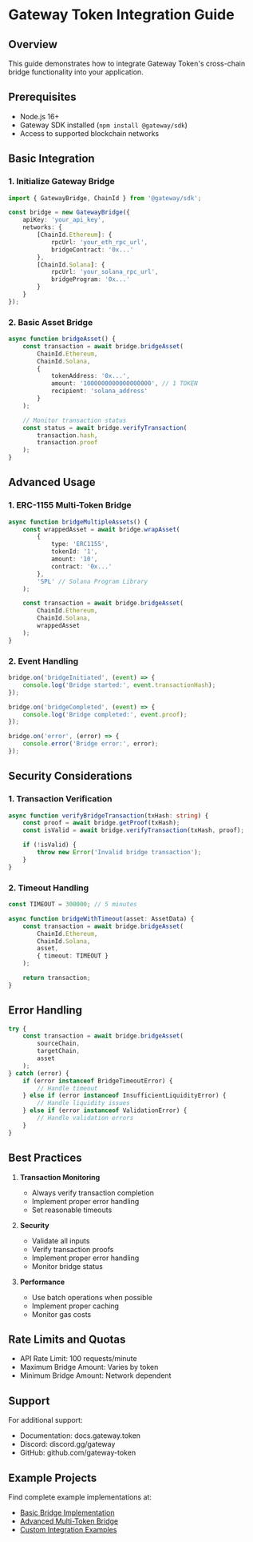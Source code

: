 # Gateway Token Integration Guide

## Overview
This guide demonstrates how to integrate Gateway Token's cross-chain bridge functionality into your application.

## Prerequisites
- Node.js 16+
- Gateway SDK installed (`npm install @gateway/sdk`)
- Access to supported blockchain networks

## Basic Integration

### 1. Initialize Gateway Bridge
```typescript
import { GatewayBridge, ChainId } from '@gateway/sdk';

const bridge = new GatewayBridge({
    apiKey: 'your_api_key',
    networks: {
        [ChainId.Ethereum]: {
            rpcUrl: 'your_eth_rpc_url',
            bridgeContract: '0x...'
        },
        [ChainId.Solana]: {
            rpcUrl: 'your_solana_rpc_url',
            bridgeProgram: '0x...'
        }
    }
});
```

### 2. Basic Asset Bridge
```typescript
async function bridgeAsset() {
    const transaction = await bridge.bridgeAsset(
        ChainId.Ethereum,
        ChainId.Solana,
        {
            tokenAddress: '0x...',
            amount: '1000000000000000000', // 1 TOKEN
            recipient: 'solana_address'
        }
    );

    // Monitor transaction status
    const status = await bridge.verifyTransaction(
        transaction.hash,
        transaction.proof
    );
}
```

## Advanced Usage

### 1. ERC-1155 Multi-Token Bridge
```typescript
async function bridgeMultipleAssets() {
    const wrappedAsset = await bridge.wrapAsset(
        {
            type: 'ERC1155',
            tokenId: '1',
            amount: '10',
            contract: '0x...'
        },
        'SPL' // Solana Program Library
    );

    const transaction = await bridge.bridgeAsset(
        ChainId.Ethereum,
        ChainId.Solana,
        wrappedAsset
    );
}
```

### 2. Event Handling
```typescript
bridge.on('bridgeInitiated', (event) => {
    console.log('Bridge started:', event.transactionHash);
});

bridge.on('bridgeCompleted', (event) => {
    console.log('Bridge completed:', event.proof);
});

bridge.on('error', (error) => {
    console.error('Bridge error:', error);
});
```

## Security Considerations

### 1. Transaction Verification
```typescript
async function verifyBridgeTransaction(txHash: string) {
    const proof = await bridge.getProof(txHash);
    const isValid = await bridge.verifyTransaction(txHash, proof);

    if (!isValid) {
        throw new Error('Invalid bridge transaction');
    }
}
```

### 2. Timeout Handling
```typescript
const TIMEOUT = 300000; // 5 minutes

async function bridgeWithTimeout(asset: AssetData) {
    const transaction = await bridge.bridgeAsset(
        ChainId.Ethereum,
        ChainId.Solana,
        asset,
        { timeout: TIMEOUT }
    );

    return transaction;
}
```

## Error Handling

```typescript
try {
    const transaction = await bridge.bridgeAsset(
        sourceChain,
        targetChain,
        asset
    );
} catch (error) {
    if (error instanceof BridgeTimeoutError) {
        // Handle timeout
    } else if (error instanceof InsufficientLiquidityError) {
        // Handle liquidity issues
    } else if (error instanceof ValidationError) {
        // Handle validation errors
    }
}
```

## Best Practices

1. **Transaction Monitoring**
   - Always verify transaction completion
   - Implement proper error handling
   - Set reasonable timeouts

2. **Security**
   - Validate all inputs
   - Verify transaction proofs
   - Implement proper error handling
   - Monitor bridge status

3. **Performance**
   - Use batch operations when possible
   - Implement proper caching
   - Monitor gas costs

## Rate Limits and Quotas

- API Rate Limit: 100 requests/minute
- Maximum Bridge Amount: Varies by token
- Minimum Bridge Amount: Network dependent

## Support

For additional support:
- Documentation: docs.gateway.token
- Discord: discord.gg/gateway
- GitHub: github.com/gateway-token

## Example Projects

Find complete example implementations at:
- [Basic Bridge Implementation](https://github.com/vaziolabs/gateway-coin/examples/basic)
- [Advanced Multi-Token Bridge](https://github.com/vaziolabs/gateway-coin/examples/advanced)
- [Custom Integration Examples](https://github.com/vaziolabs/gateway-coin/examples/custom)
